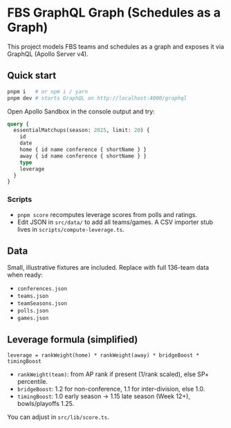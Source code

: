 # FBS GraphQL Graph (Schedules as a Graph)

This project models FBS teams and schedules as a graph and exposes it via GraphQL (Apollo Server v4).

## Quick start

```bash
pnpm i   # or npm i / yarn
pnpm dev # starts GraphQL on http://localhost:4000/graphql
```

Open Apollo Sandbox in the console output and try:

```graphql
query {
  essentialMatchups(season: 2025, limit: 20) {
    id
    date
    home { id name conference { shortName } }
    away { id name conference { shortName } }
    type
    leverage
  }
}
```

### Scripts
- `pnpm score` recomputes leverage scores from polls and ratings.
- Edit JSON in `src/data/` to add all teams/games. A CSV importer stub lives in `scripts/compute-leverage.ts`.

## Data
Small, illustrative fixtures are included. Replace with full 136-team data when ready:
- `conferences.json`
- `teams.json`
- `teamSeasons.json`
- `polls.json`
- `games.json`

## Leverage formula (simplified)
```
leverage = rankWeight(home) * rankWeight(away) * bridgeBoost * timingBoost
```
- `rankWeight(team)`: from AP rank if present (1/rank scaled), else SP+ percentile.
- `bridgeBoost`: 1.2 for non-conference, 1.1 for inter-division, else 1.0.
- `timingBoost`: 1.0 early season → 1.15 late season (Week 12+), bowls/playoffs 1.25.

You can adjust in `src/lib/score.ts`.
